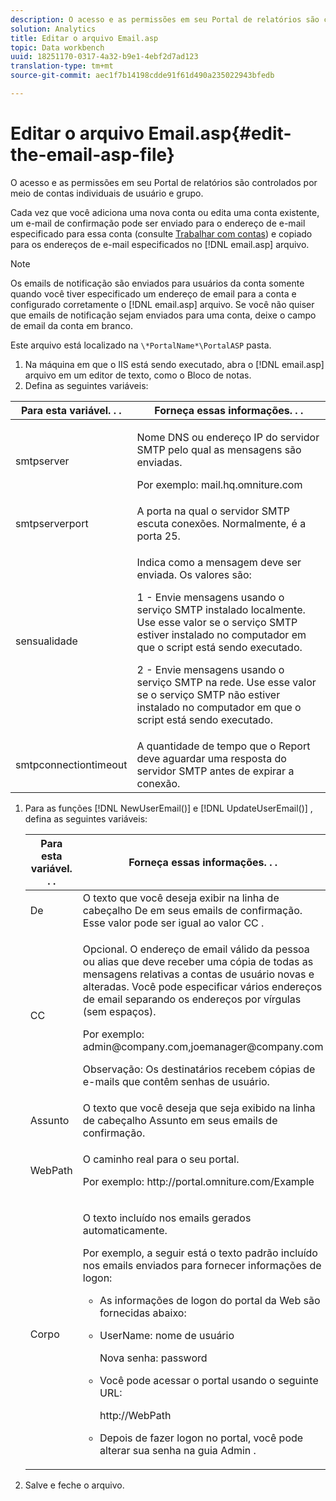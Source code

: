 ```yaml
---
description: O acesso e as permissões em seu Portal de relatórios são controlados por meio de contas individuais de usuário e grupo.
solution: Analytics
title: Editar o arquivo Email.asp
topic: Data workbench
uuid: 18251170-0317-4a32-b9e1-4ebf2d7ad123
translation-type: tm+mt
source-git-commit: aec1f7b14198cdde91f61d490a235022943bfedb

---
```



# Editar o arquivo Email.asp{#edit-the-email-asp-file}

O acesso e as permissões em seu Portal de relatórios são controlados por meio de contas individuais de usuário e grupo.

Cada vez que você adiciona uma nova conta ou edita uma conta existente, um e-mail de confirmação pode ser enviado para o endereço de e-mail especificado para essa conta (consulte [Trabalhar com contas](../../../home/c-rpt-oview/c-admin-rpt/c-work-accts/c-work-accts.md#concept-c933a1940bda4a3489d61d8af315e45d)) e copiado para os endereços de e-mail especificados no [!DNL email.asp] arquivo.

>[!NOTE]
>
>Os emails de notificação são enviados para usuários da conta somente quando você tiver especificado um endereço de email para a conta e configurado corretamente o [!DNL email.asp] arquivo. Se você não quiser que emails de notificação sejam enviados para uma conta, deixe o campo de email da conta em branco.

Este arquivo está localizado na `\*PortalName*\PortalASP` pasta.

1. Na máquina em que o IIS está sendo executado, abra o [!DNL email.asp] arquivo em um editor de texto, como o Bloco de notas.
1. Defina as seguintes variáveis:

<table id="table_44F52DA266364DF993C40678A28E0F0D"> 
 <thead> 
  <tr> 
   <th colname="col1" class="entry"> Para esta variável. . . </th> 
   <th colname="col2" class="entry"> Forneça essas informações. . . </th> 
  </tr> 
 </thead>
 <tbody> 
  <tr> 
   <td colname="col1"> smtpserver </td> 
   <td colname="col2"> <p>Nome DNS ou endereço IP do servidor SMTP pelo qual as mensagens são enviadas. </p> <p>Por exemplo: <span class="filepath"> mail.hq.omniture.com</span></p> </td> 
  </tr> 
  <tr> 
   <td colname="col1"> smtpserverport </td> 
   <td colname="col2"> A porta na qual o servidor SMTP escuta conexões. Normalmente, é a porta 25. </td> 
  </tr> 
  <tr> 
   <td colname="col1"> sensualidade </td> 
   <td colname="col2"> <p>Indica como a mensagem deve ser enviada. Os valores são: </p> <p>1 - Envie mensagens usando o serviço SMTP instalado localmente. Use esse valor se o serviço SMTP estiver instalado no computador em que o script está sendo executado. </p> <p>2 - Envie mensagens usando o serviço SMTP na rede. Use esse valor se o serviço SMTP não estiver instalado no computador em que o script está sendo executado. </p> </td> 
  </tr> 
  <tr> 
   <td colname="col1"> smtpconnectiontimeout </td> 
   <td colname="col2">A quantidade de tempo que o <span class="wintitle"> Report</span> deve aguardar uma resposta do servidor SMTP antes de expirar a conexão. </td> 
  </tr> 
 </tbody> 
</table>

1. Para as funções [!DNL NewUserEmail()] e [!DNL UpdateUserEmail()] , defina as seguintes variáveis:

   <table id="table_91C5E36B84A94C4097EE5993592BE587"> 
   <thead> 
   <tr> 
      <th colname="col1" class="entry"> Para esta variável. . . </th> 
      <th colname="col2" class="entry"> Forneça essas informações. . . </th> 
   </tr> 
   </thead>
   <tbody> 
   <tr> 
      <td colname="col1"> De </td> 
      <td colname="col2">O texto que você deseja exibir na linha de cabeçalho De em seus emails de confirmação. Esse valor pode ser igual ao <span class="wintitle"> valor CC</span> . </td> 
   </tr> 
   <tr> 
      <td colname="col1"> CC </td> 
      <td colname="col2"> <p>Opcional. O endereço de email válido da pessoa ou alias que deve receber uma cópia de todas as mensagens relativas a contas de usuário novas e alteradas. Você pode especificar vários endereços de email separando os endereços por vírgulas (sem espaços). </p> <p>Por exemplo: <span class="filepath"> admin@company.com,joemanager@company.com</span></p> <p> <p>Observação:  Os destinatários recebem cópias de e-mails que contêm senhas de usuário. </p> </p> </td> 
   </tr> 
   <tr> 
      <td colname="col1"> Assunto </td> 
      <td colname="col2"> O texto que você deseja que seja exibido na linha de cabeçalho Assunto em seus emails de confirmação. </td> 
   </tr> 
   <tr> 
      <td colname="col1"> WebPath </td> 
      <td colname="col2"> <p>O caminho real para o seu portal. </p> <p>Por exemplo: <span class="filepath"> http://portal.omniture.com/Example</span></p> </td> 
   </tr> 
   <tr> 
      <td colname="col1"> Corpo </td> 
      <td colname="col2"> <p>O texto incluído nos emails gerados automaticamente. </p> <p>Por exemplo, a seguir está o texto padrão incluído nos emails enviados para fornecer informações de logon: 
      <ul id="ul_7FF2E7399AB64D279EC5794AB02C9749">
      <li id="li_7CBCC5CFF9E04776BBC893278785AEE7">As informações de logon do portal da Web são fornecidas abaixo: </li>
      <li id="li_5346F0AB3568444B88117C295D8E99C5"><p>UserName: nome de usuário </p><p>Nova senha: password </p></li>
      <li id="li_B0D1FAE818BA42CF8546796800A1AA08"><p>Você pode acessar o portal usando o seguinte URL: </p><p><span class="filepath"> http://WebPath</span></p></li>
      <li id="li_7CD71EBDFA1D418F960040569CD511EB">Depois de fazer logon no portal, você pode alterar sua senha na guia <span class="wintitle"> Admin</span> . </li>
      </ul></p> </td> 
   </tr> 
   </tbody> 
   </table>

1. Salve e feche o arquivo.
